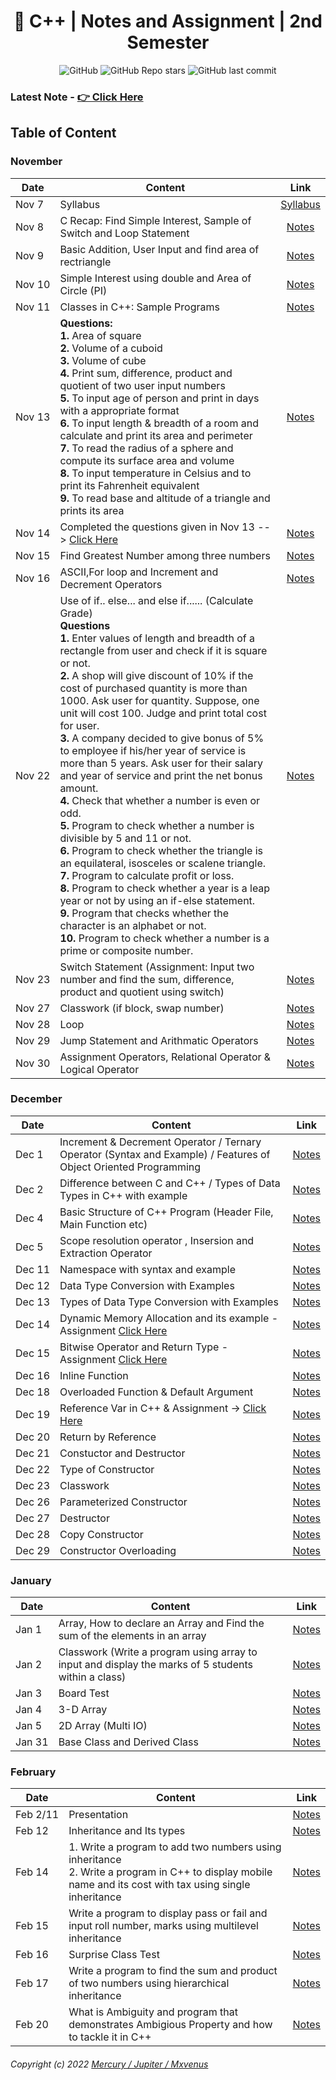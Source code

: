 <div align="center">

<!-- ## Bibek Ghimire is copying my shit 😂😂 -> [Click Here](https://github.com/Ether18/cpp)  -->

# 📜 C++ | Notes and Assignment | 2nd Semester

![GitHub](https://img.shields.io/github/license/zmercury/cpp?style=for-the-badge)
![GitHub Repo stars](https://img.shields.io/github/stars/zmercury/cpp?style=for-the-badge)
![GitHub last commit](https://img.shields.io/github/last-commit/zmercury/cpp?style=for-the-badge)


</div>



<!-- ### Latest Assignment of Dec 14 & 15 - [👉 Click Here](/Assignment/) -->
### Latest Note - [👉 Click Here](#February)
## Table of Content

### November 

|Date|Content|Link|
|--------|---------|:---------:|
|Nov&nbsp;7|Syllabus|[Syllabus](/Notes/00_November/000_Nov7/)|
|Nov&nbsp;8|C Recap: Find Simple Interest, Sample of Switch and Loop Statement|[Notes](/Notes/00_November/001_Nov8/)|
|Nov&nbsp;9|Basic Addition, User Input and find area of rectriangle|[Notes](/Notes/00_November/002_Nov9/)|
|Nov&nbsp;10|Simple Interest using double and Area of Circle (PI)|[Notes](/Notes/00_November/003_Nov10/)|
|Nov 11|Classes in C++: Sample Programs|[Notes](/Notes/00_November/004_Nov11/)|
|Nov 13|**Questions:**<br/>**1.** Area of square <br/> **2.** Volume of a cuboid <br/> **3.** Volume of cube <br/> **4.** Print sum, difference, product and quotient of two user input numbers <br/> **5.** To input age of person and print in days with a appropriate format <br/> **6.** To input length & breadth of a room and calculate and print its area and perimeter <br/> **7.** To read the radius of a sphere and compute its surface area and volume <br/> **8.** To input temperature in Celsius and to print its Fahrenheit equivalent <br/> **9.** To read base and altitude of a triangle and prints its area|[Notes](/Notes/00_November/005_Nov13/)|
|Nov&nbsp;14|Completed the questions given in Nov 13 --> [Click Here](/Notes/00_November/005_Nov13/)|[Notes](/Notes/00_November/006_Nov14/)|
|Nov&nbsp;15|Find Greatest Number among three numbers |[Notes](/Notes/00_November/007_Nov15)|
|Nov&nbsp;16|ASCII,For loop and Increment and Decrement Operators |[Notes](/Notes/00_November/008_Nov16/)|
|Nov&nbsp;22|Use of if.. else... and else if...... (Calculate Grade) <br/> **Questions** <br/> **1.** Enter values of length and breadth of a rectangle from user and check if it is square or not. <br/> **2.** A shop will give discount of 10% if the cost of purchased quantity is more than 1000. Ask user for quantity. Suppose, one unit will cost 100. Judge and print total cost for user. <br/> **3.** A company decided to give bonus of 5% to employee if his/her year of service is more than 5 years. Ask user for their salary and year of service and print the net bonus amount. <br/> **4.** Check that whether a number is even or odd. <br/> **5.** Program to check whether a number is divisible by 5 and 11 or not. <br/> **6.** Program to check whether the triangle is an equilateral, isosceles or scalene triangle. <br/> **7.** Program to calculate profit or loss. <br/> **8.** Program to check whether a year is a leap year or not by using an if-else statement. <br/> **9.** Program that checks whether the character is an alphabet or not. <br/> **10.** Program to check whether a number is a prime or composite number.|[Notes](/Notes/00_November/009_Nov22/) |
|Nov&nbsp;23|Switch Statement (Assignment: Input two number and find the sum, difference, product and quotient using switch)| [Notes](/Notes/00_November/010_Nov23/)|
|Nov&nbsp;27| Classwork (if block, swap number)| [Notes](/Notes/00_November/011_Nov27/)|
|Nov&nbsp;28| Loop | [Notes](/Notes/00_November/012_Nov28/)|
|Nov&nbsp;29| Jump Statement and Arithmatic Operators| [Notes](/Notes/00_November/013_Nov29/)|
|Nov&nbsp;30| Assignment Operators, Relational Operator & Logical Operator | [Notes](/Notes/00_November/014_Nov30/)|


### December

|Date|Content|Link|
|---|---|---|
|Dec&nbsp;1| Increment & Decrement Operator / Ternary Operator (Syntax and Example) / Features of Object Oriented Programming |[Notes](/Notes/01_December/001_Dec1/)|
|Dec&nbsp;2| Difference between C and C++ / Types of Data Types in C++ with example |[Notes](/Notes/01_December/002_Dec2/)|
|Dec&nbsp;4| Basic Structure of C++ Program (Header File, Main Function etc) |[Notes](/Notes/01_December/003_Dec4/)|
|Dec&nbsp;5| Scope resolution operator , Insersion and Extraction Operator |[Notes](/Notes/01_December/004_Dec5/)|
|Dec&nbsp;11| Namespace with syntax and example |[Notes](/Notes/01_December/005_Dec11/)|
|Dec&nbsp;12| Data Type Conversion with Examples  |[Notes](/Notes/01_December/006_Dec12/)|
|Dec&nbsp;13| Types of Data Type Conversion with Examples  |[Notes](/Notes/01_December/007_Dec13/)|
|Dec&nbsp;14| Dynamic Memory Allocation and its example - Assignment [Click Here](/Notes/01_December/008_Dec14#homework)  |[Notes](/Notes/01_December/008_Dec14/)|
|Dec&nbsp;15| Bitwise Operator and Return Type - Assignment [Click Here](/Notes/01_December/009_Dec15#homework) |[Notes](/Notes/01_December/009_Dec15/)|
|Dec&nbsp;16| Inline Function |[Notes](/Notes/01_December/010_Dec16/)|
|Dec&nbsp;18| Overloaded Function & Default Argument |[Notes](/Notes/01_December/011_Dec18/)|
|Dec&nbsp;19| Reference Var in C++ & Assignment -> [Click Here](/Notes/01_December/012_Dec19/) |[Notes](/Notes/01_December/012_Dec19/#homework)|
|Dec&nbsp;20| Return by Reference |[Notes](/Notes/01_December/013_Dec20/)|
|Dec&nbsp;21| Constuctor and Destructor |[Notes](/Notes/01_December/014_Dec21/)|
|Dec&nbsp;22| Type of Constructor |[Notes](/Notes/01_December/015_Dec22/)|
|Dec&nbsp;23| Classwork |[Notes](/Notes/01_December/016_Dec23/)|
|Dec&nbsp;26| Parameterized Constructor |[Notes](/Notes/01_December/017_Dec26/)|
|Dec&nbsp;27| Destructor |[Notes](/Notes/01_December/018_Dec27/)|
|Dec&nbsp;28| Copy Constructor |[Notes](/Notes/01_December/019_Dec28/)|
|Dec&nbsp;29| Constructor Overloading |[Notes](/Notes/01_December/020_Dec29/)|

### January

|Date|Content|Link|
|---|---|---|
|Jan&nbsp;1| Array, How to declare an Array and Find the sum of the elements in an array |[Notes](/Notes/02_January/000_Jan1/)|
|Jan&nbsp;2| Classwork (Write a program using array to input and display the marks of 5 students within a class) |[Notes](/Notes/02_January/001_Jan2/)|
|Jan&nbsp;3| Board Test |[Notes](/Notes/02_January/002_Jan3/)|
|Jan&nbsp;4| 3-D Array |[Notes](/Notes/02_January/003_Jan4/)|
|Jan&nbsp;5| 2D Array (Multi IO)|[Notes](/Notes/02_January/004_Jan5/)|
|Jan&nbsp;31|Base Class and Derived Class|[Notes](/Notes/02_January/005_Jan31/)|

### February

|Date|Content|Link|
|---|---|---|
|Feb&nbsp;2/11|Presentation|[Notes](/Notes/03_February/001_Feb2/)|
|Feb&nbsp;12|Inheritance and Its types|[Notes](/Notes/03_February/002_Feb12/)|
|Feb&nbsp;14|1. Write a program to add two numbers using inheritance <br> 2. Write a program in C++ to display mobile name and its cost with tax using single inheritance|[Notes](/Notes/03_February/003_Feb14/)|
|Feb&nbsp;15|Write a program to display pass or fail and input roll number, marks using multilevel inheritance|[Notes](/Notes/03_February/004_Feb15/)|
|Feb&nbsp;16|Surprise Class Test|[Notes](/Notes/03_February/005_Feb16/)|
|Feb&nbsp;17|Write a program to find the sum and product of two numbers using hierarchical inheritance|[Notes](/Notes/03_February/006_Feb17/)|
|Feb&nbsp;20|What is Ambiguity and program that demonstrates Ambigious Property and how to tackle it in C++ |[Notes](/Notes/03_February)|






###### Copyright (c) 2022 [Mercury / Jupiter / Mxvenus](https://nikhilbastola.com.np) 


